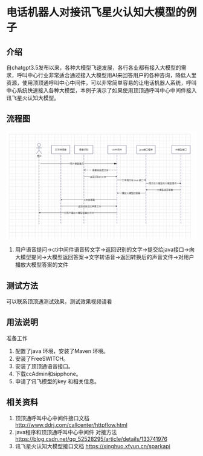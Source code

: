 电话机器人对接讯飞星火认知大模型的例子
===

## 介绍

自chatgpt3.5发布以来，各种大模型飞速发展，各行各业都有接入大模型的需求，呼叫中心行业非常适合通过接入大模型用AI来回答用户的各种咨询，降低人里资源，使用顶顶通呼叫中心中间件，可以非常简单容易的让电话机器人系统，呼叫中心系统快速接入各种大模型，本例子演示了如果使用顶顶通呼叫中心中间件接入讯飞星火认知大模型。



## 流程图
![img.png](img.png) 
1. 用户语音提问->cti中间件语音转文字->返回识别的文字->提交给java接口->向大模型提问->大模型返回答案->文字转语音->返回转换后的声音文件->对用户播放大模型答案的文件


## 测试方法

可以联系顶顶通测试效果，测试效果视频请看

## 用法说明
准备工作
1. 配置了java 环境，安装了Maven 环境。
2. 安装了FreeSWITCH。
3. 安装了顶顶通语音接口。
4. 下载ccAdmin和sipphone。
5. 申请了讯飞模型的key 和相关信息。


## 相关资料

1. 顶顶通呼叫中心中间件接口文档  http://www.ddrj.com/callcenter/httpflow.html
2. java程序和顶顶通呼叫中心中间件 对接方法 https://blog.csdn.net/qq_52528295/article/details/133741976
3. 讯飞星火认知大模型接口文档  https://xinghuo.xfyun.cn/sparkapi
